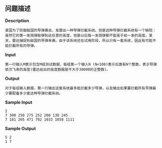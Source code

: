 ## 问题描述

**Description**

```
某国为了防御敌国的导弹袭击，发展出一种导弹拦截系统。但是这种导弹拦截系统有一个缺陷：虽然它的第一发炮弹能够到达任意的高度，但是以后每一发炮弹都不能高于前一发的高度。某天，雷达捕捉到敌国的导弹来袭。由于该系统还在试用阶段，所以只有一套系统，因此有可能不能拦截所有的导弹。
```

**Input**

```
第一行输入M表示包含M组测试数据，每组第一个输入N (N<100)表示后面有N个整数，表示导弹依次飞来的高度(雷达给出的高度数据是不大于30000的正整数)。
```

**Output**

```
对于每组输入数据，第一行输出这套系统最多能拦截多少导弹，以及输出如果要拦截所有导弹最少要配备多少套这种导弹拦截系统。
```

**Sample Input**

```
2
7 300 250 275 252 200 138 245
7 181 205 471 782 1033 1058 1111
```

**Sample Output**

```
5 2
1 7
```